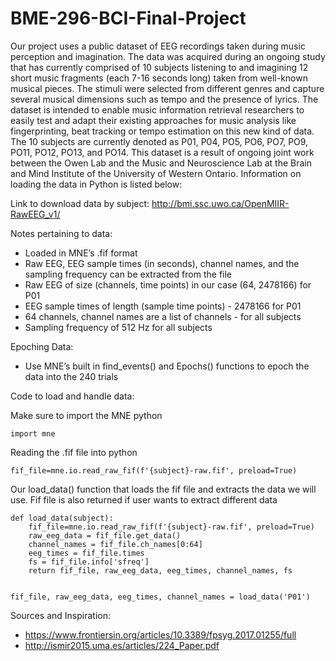 # BME-296-BCI-Final-Project


Our project uses a public dataset of EEG recordings taken during music perception and imagination. The data was acquired during an ongoing study that has currently comprised of 10 subjects listening to and imagining 12 short music fragments (each 7-16 seconds long) taken from well-known musical pieces. The stimuli were selected from different genres and capture several musical dimensions such as tempo and the presence of lyrics. The dataset is intended to enable music information retrieval researchers to easily test and adapt their existing approaches for music analysis like fingerprinting, beat tracking or tempo estimation on this new kind of data. The 10 subjects are currently denoted as P01, P04, PO5, PO6, PO7, PO9, PO11, PO12, PO13, and PO14. This dataset is a result of ongoing joint work between the Owen Lab and the Music and Neuroscience Lab at the Brain and Mind Institute of the University of Western Ontario. Information on loading the data in Python is listed below:

Link to download data by subject: http://bmi.ssc.uwo.ca/OpenMIIR-RawEEG_v1/

Notes pertaining to data:

- Loaded in MNE’s .fif format
- Raw EEG, EEG sample times (in seconds), channel names, and the sampling frequency can be extracted from the file
- Raw EEG of size (channels, time points) in our case (64, 2478166) for P01
- EEG sample times of length (sample time points) - 2478166 for P01
- 64 channels, channel names are a list of channels - for all subjects
- Sampling frequency of 512 Hz for all subjects 


Epoching Data:
- Use MNE’s built in find_events() and Epochs() functions to epoch the data into the 240 trials 

Code to load and handle data:


Make sure to import the MNE python
```
import mne
```


Reading the .fif file into python
```
fif_file=mne.io.read_raw_fif(f'{subject}-raw.fif', preload=True)
```


Our load_data() function that loads the fif file and extracts the data we will use. Fif file is also returned if user wants to extract different data
```
def load_data(subject):
    fif_file=mne.io.read_raw_fif(f'{subject}-raw.fif', preload=True)
    raw_eeg_data = fif_file.get_data()
    channel_names = fif_file.ch_names[0:64]
    eeg_times = fif_file.times
    fs = fif_file.info['sfreq']
    return fif_file, raw_eeg_data, eeg_times, channel_names, fs
    

fif_file, raw_eeg_data, eeg_times, channel_names = load_data('P01')
```



Sources and Inspiration:  

-   https://www.frontiersin.org/articles/10.3389/fpsyg.2017.01255/full
-   http://ismir2015.uma.es/articles/224_Paper.pdf





